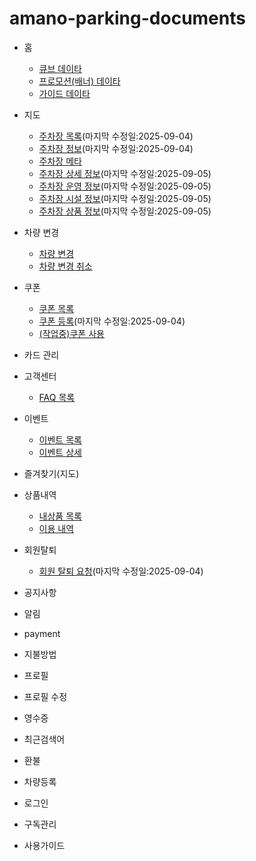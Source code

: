 # amano-parking-documents

- 홈
    - [큐브 데이타](./documents/api/home/home_cube_dto/HomeCubeDto/overview.md)
    - [프로모션(배너) 데이타](./documents/api/home/home_promotion_dto/HomePromotionDto/overview.md)
    - [가이드 데이타](./documents/api/home/home_guide_dto/HomeGuideDto/overview.md)

- 지도
    - [주차장 목록](./documents/api/plots/plot_dto/PlotDto/overview.md)(마지막 수정일:2025-09-04)
    - [주차장 정보](./documents/api/plots/plot_dto/PlotInfoDto/overview.md)(마지막 수정일:2025-09-04)
    - [주차장 메타](./documents/api/plots/plot_dto/MetaDto/overview.md)
    - [주차장 상세 정보](./documents/api/plots/plot_detail_dto/PlotDetailDto/overview.md)(마지막 수정일:2025-09-05)
    - [주차장 운영 정보](./documents/api/plots/plot_detail_dto/PlotOperationDto/overview.md)(마지막 수정일:2025-09-05)
    - [주차장 시설 정보](./documents/api/plots/plot_detail_dto/PlotFacilityOperationDto/overview.md)(마지막 수정일:2025-09-05)
    - [주차장 상품 정보](./documents/api/plots/plot_detail_dto/PlotProductOperationDto/overview.md)(마지막 수정일:2025-09-05)
- 차량 변경
    - [차량 변경](./documents/api/car_change/car_change_dto/CarChangeDto/overview.md)
    - [차량 변경 취소](./documents/api/car_change/car_change_dto/CarChangeCancelDto/overview.md)
- 쿠폰
    - [쿠폰 목록](./documents/api/coupon/coupon_dto/CouponDto/overview.md)
    - [쿠폰 등록](./documents/api/coupon_registration/coupon_registration_dto/CouponRegistrationDto/overview.md)(마지막 수정일:2025-09-04)
    - [(작업중)쿠폰 사용](#)
- 카드 관리
- 고객센터
    - [FAQ 목록](./documents/api/customer/customer_dto/CustomerDto/overview.md)
- 이벤트
    - [이벤트 목록](./documents/api/event/event_dto/EventDto/overview.md)
    - [이벤트 상세](./documents/api/event/event_detail_dto/EventDetailDto/overview.md)
- 즐겨찾기(지도)
- 상품내역
    - [내상품 목록](./documents/api/history/history_prd_dto/HistoryPrdDto/overview.md)
    - [이용 내역](./documents/api/history/history_use_dto/HistoryUseDto/overview.md)
- 회원탈퇴
    - [회원 탈퇴 요청](./documents/api/leave/leave_dto/LeaveDto/overview.md)(마지막 수정일:2025-09-04)
- 공지사항
- 알림
- payment
- 지불방법
- 프로필
- 프로필 수정
- 영수증
- 최근검색어
- 환불
- 차량등록
- 로그인
- 구독관리
- 사용가이드